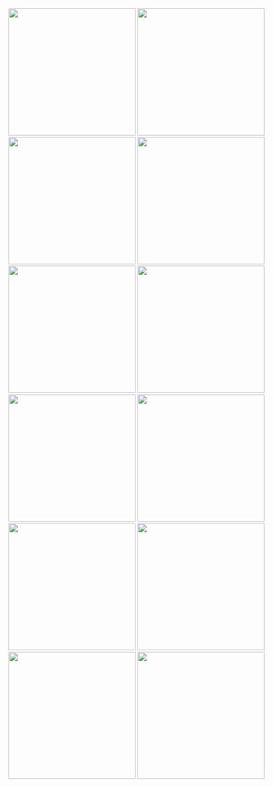 <image src="rnn_lstm/01_mini-char-rnn.png" height="250px">
<image src="rnn_lstm/02_image_captioning.png" height="250px">
<image src="rnn_lstm/03.png" height="250px">
<image src="rnn_lstm/04_plugin.png" height="250px">
<image src="rnn_lstm/05_vgg_rnn.png" height="250px">
<image src="rnn_lstm/06_coco.png" height="250px">
<image src="rnn_lstm/07.png" height="250px">
<image src="rnn_lstm/08_lstm.png" height="250px">
<image src="rnn_lstm/09.png" height="250px">
<image src="rnn_lstm/10.png" height="250px">
<image src="rnn_lstm/11.png" height="250px">
<image src="rnn_lstm/12_resnets.png" height="250px">
